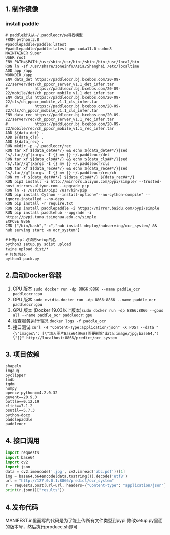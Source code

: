 ## 1. 制作镜像
### install paddle
```shell
# paddle默认从~/.paddleocr/内寻找模型
FROM python:3.8
#paddlepaddle/paddle:latest
#paddlepaddle/paddle:latest-gpu-cuda11.0-cudnn8
MAINTAINER Super
USER root
ENV PATH=$PATH:/usr/sbin:/usr/bin:/sbin:/bin:/usr/local/bin
RUN ln -sf /usr/share/zoneinfo/Asia/Shanghai /etc/localtime
ADD app /app
WORKDIR /app
ENV data_det https://paddleocr.bj.bcebos.com/20-09-22/server/det/ch_ppocr_server_v1.1_det_infer.tar
#            https://paddleocr.bj.bcebos.com/20-09-22/mobile/det/ch_ppocr_mobile_v1.1_det_infer.tar
ENV data_cls https://paddleocr.bj.bcebos.com/20-09-22/cls/ch_ppocr_mobile_v1.1_cls_infer.tar
#            https://paddleocr.bj.bcebos.com/20-09-22/cls/ch_ppocr_mobile_v1.1_cls_infer.tar
ENV data_rec https://paddleocr.bj.bcebos.com/20-09-22/server/rec/ch_ppocr_server_v1.1_rec_infer.tar
#            https://paddleocr.bj.bcebos.com/20-09-22/mobile/rec/ch_ppocr_mobile_v1.1_rec_infer.tar
ADD ${data_det} .
ADD ${data_cls} .
ADD ${data_rec} .
RUN mkdir -p ~/.paddleocr/rec
RUN tar xf ${data_det##*/} && echo ${data_det##*/}|sed "s/.tar//g"|xargs -I {} mv {} ~/.paddleocr/det
RUN tar xf ${data_cls##*/} && echo ${data_cls##*/}|sed "s/.tar//g"|xargs -I {} mv {} ~/.paddleocr/cls
RUN tar xf ${data_rec##*/} && echo ${data_rec##*/}|sed "s/.tar//g"|xargs -I {} mv {} ~/.paddleocr/rec/ch
RUN rm -f ${data_det##*/} ${data_cls##*/} ${data_rec##*/}
RUN pip3 install -i http://mirrors.aliyun.com/pypi/simple/ --trusted-host mirrors.aliyun.com --upgrade pip
RUN ln -s /usr/bin/pip3 /usr/bin/pip
RUN pip install Cython --install-option="--no-cython-compile" --ignore-installed --no-deps
RUN pip install -r require.txt
RUN pip install paddlepaddle -i https://mirror.baidu.com/pypi/simple
RUN pip install paddlehub --upgrade -i https://pypi.tuna.tsinghua.edu.cn/simple
EXPOSE 8866
CMD ["/bin/bash","-c","hub install deploy/hubserving/ocr_system/ && hub serving start -m ocr_system"]
```
```shell
#上传pip：必须用setup的名
python3 setup.py sdist upload
twine upload dist/*
# 打包为so
python3 pack.py
```

## 2.启动Docker容器
1. CPU 版本 `sudo docker run -dp 8866:8866 --name paddle_ocr paddleocr:cpu`
2. GPU 版本 `sudo nvidia-docker run -dp 8866:8866 --name paddle_ocr paddleocr:gpu`
3. GPU 版本 (Docker 19.03以上版本)`sudo docker run -dp 8866:8866 --gpus all --name paddle_ocr paddleocr:gpu`
4. 检查服务运行情况 `docker logs -f paddle_ocr`
5. 接口测试 `curl -H "Content-Type:application/json" -X POST --data "{\"images\": [\"填入图片Base64编码(需要删除'data:image/jpg;base64,'）\"]}" http://localhost:8866/predict/ocr_system`

## 3. 项目依赖
```text
shapely
imgaug
pyclipper
lmdb
tqdm
numpy
opencv-python==4.2.0.32
gevent==20.9.0
bottle==0.12.19
click==7.1.2
psutil==5.7.3
python-docx
paddlepaddle
paddleocr
```

## 4. 接口调用
```python
import requests
import base64
import cv2
import json
data = cv2.imencode('.jpg', cv2.imread('abc.pdf'))[1]
img = base64.b64encode(data.tostring()).decode('utf8')
url = "http://127.0.0.1:8866/predict/ocr_system"
r = requests.post(url=url, headers={"Content-type": "application/json"}, data=json.dumps({'images': [img]}))
print(r.json()["results"])
```
## 4.发布代码
MANIFEST.in里面写的代码是为了能上传所有文件类型到pypi
修改setup.py里面的版本号，然后执行produce.sh即可

